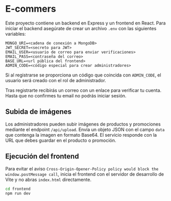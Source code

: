 # E-commers

Este proyecto contiene un backend en Express y un frontend en React. Para iniciar el backend asegúrate de crear un archivo `.env` con las siguientes variables:

```
MONGO_URI=<cadena de conexión a MongoDB>
JWT_SECRET=<secreto para JWT>
EMAIL_USER=<usuario de correo para enviar verificaciones>
EMAIL_PASS=<contraseña del correo>
BASE_URL=<url pública del frontend>
ADMIN_CODE=<código especial para crear administradores>
```

Si al registrarse se proporciona un código que coincida con `ADMIN_CODE`, el usuario será creado con el rol de administrador.

Tras registrarte recibirás un correo con un enlace para verificar tu cuenta. Hasta que no confirmes tu email no podrás iniciar sesión.

## Subida de imágenes

Los administradores pueden subir imágenes de productos y promociones mediante el endpoint `/api/upload`. Envía un objeto JSON con el campo `data` que contenga la imagen en formato Base64. El servicio responde con la URL que debes guardar en el producto o promoción.

## Ejecución del frontend

Para evitar el aviso `Cross-Origin-Opener-Policy policy would block the window.postMessage call`, inicia el frontend con el servidor de desarrollo de Vite y no abras `index.html` directamente.

```bash
cd frontend
npm run dev
```

